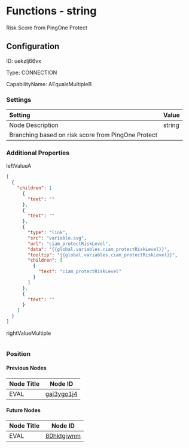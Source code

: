 # Functions - string 
Risk Score from PingOne Protect
## Configuration
ID:  uekzlj66vx

Type: CONNECTION 

CapabilityName: AEqualsMultipleB

### Settings
| Setting | Value  |
| :------------------------ | ---------------------------------------- |
| Node Description | string 
Branching based on risk score from PingOne Protect | 





### Additional Properties
leftValueA
```json 
[
  {
    "children": [
      {
        "text": ""
      },
      {
        "text": ""
      },
      {
        "type": "link",
        "src": "variable.svg",
        "url": "ciam_protectRiskLevel",
        "data": "{{global.variables.ciam_protectRiskLevel}}",
        "tooltip": "{{global.variables.ciam_protectRiskLevel}}",
        "children": [
          {
            "text": "ciam_protectRiskLevel"
          }
        ]
      },
      {
        "text": ""
      }
    ]
  }
]
```


rightValueMultiple
```
```





### Position

#### Previous Nodes
| Node Title | Node ID |
| :------------- | ------------ |
| EVAL | [gaj3ygo1j4](./gaj3ygo1j4.md) | 
 
 #### Future Nodes
| Node Title | Node ID |
| :------------- | ------------ |
| EVAL |[80hktgiwnm](./80hktgiwnm.md) | 